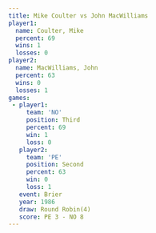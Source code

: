 ```yaml
---
title: Mike Coulter vs John MacWilliams
player1:                 
  name: Coulter, Mike    
  percent: 69            
  wins: 1                
  losses: 0              
player2:                 
  name: MacWilliams, John
  percent: 63            
  wins: 0                
  losses: 1              
games:
 - player1:         
     team: 'NO'     
     position: Third
     percent: 69    
     win: 1         
     loss: 0        
   player2:          
     team: 'PE'      
     position: Second
     percent: 63     
     win: 0          
     loss: 1         
   event: Brier        
   year: 1986          
   draw: Round Robin(4)
   score: PE 3 - NO 8  
---
```

